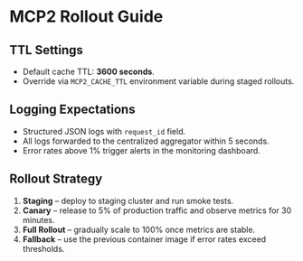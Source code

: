 # MCP2 Rollout Guide

## TTL Settings
- Default cache TTL: **3600 seconds**.
- Override via `MCP2_CACHE_TTL` environment variable during staged rollouts.

## Logging Expectations
- Structured JSON logs with `request_id` field.
- All logs forwarded to the centralized aggregator within 5 seconds.
- Error rates above 1% trigger alerts in the monitoring dashboard.

## Rollout Strategy
1. **Staging** – deploy to staging cluster and run smoke tests.
2. **Canary** – release to 5% of production traffic and observe metrics for 30
   minutes.
3. **Full Rollout** – gradually scale to 100% once metrics are stable.
4. **Fallback** – use the previous container image if error rates exceed
   thresholds.
